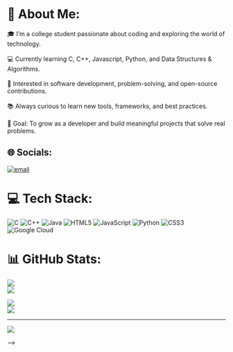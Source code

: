 # 💫 About Me:
🎓 I’m a college student passionate about coding and exploring the world of technology.<br><br>💻 Currently learning C, C++, Javascript, Python, and Data Structures & Algorithms.<br><br>🚀 Interested in software development, problem-solving, and open-source contributions.<br><br>📚 Always curious to learn new tools, frameworks, and best practices.<br><br>🎯 Goal: To grow as a developer and build meaningful projects that solve real problems.


## 🌐 Socials:
[![email](https://img.shields.io/badge/Email-D14836?logo=gmail&logoColor=white)](mailto:mayankbrawler@gmail.com) 

# 💻 Tech Stack:
![C](https://img.shields.io/badge/c-%2300599C.svg?style=plastic&logo=c&logoColor=white) ![C++](https://img.shields.io/badge/c++-%2300599C.svg?style=plastic&logo=c%2B%2B&logoColor=white) ![Java](https://img.shields.io/badge/java-%23ED8B00.svg?style=plastic&logo=openjdk&logoColor=white) ![HTML5](https://img.shields.io/badge/html5-%23E34F26.svg?style=plastic&logo=html5&logoColor=white) ![JavaScript](https://img.shields.io/badge/javascript-%23323330.svg?style=plastic&logo=javascript&logoColor=%23F7DF1E) ![Python](https://img.shields.io/badge/python-3670A0?style=plastic&logo=python&logoColor=ffdd54) ![CSS3](https://img.shields.io/badge/css3-%231572B6.svg?style=plastic&logo=css3&logoColor=white) ![Google Cloud](https://img.shields.io/badge/GoogleCloud-%234285F4.svg?style=plastic&logo=google-cloud&logoColor=white)
# 📊 GitHub Stats:
![](https://github-readme-stats.vercel.app/api?username=Mayank-Singh-X1&theme=ambient_gradient&hide_border=false&include_all_commits=true&count_private=false)<br/>
![](https://github-readme-stats.vercel.app/api?username=Mayank-Singh-X1&show_icons=true&bg_color=30,e96443,904e95&title_color=fff&text_color=fff)

![](https://nirzak-streak-stats.vercel.app/?user=Mayank-Singh-X1&theme=ambient_gradient&hide_border=false)<br/>
![](https://github-readme-stats.vercel.app/api/top-langs/?username=Mayank-Singh-X1&theme=ambient_gradient&hide_border=false&include_all_commits=true&count_private=false&layout=compact)

---
[![](https://visitcount.itsvg.in/api?id=Mayank-Singh-X1&icon=0&color=1)](https://visitcount.itsvg.in)

<!-- Proudly created with GPRM ( https://gprm.itsvg.in ) -->
-->
